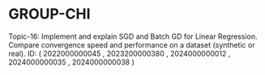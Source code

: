 # GROUP-CHI
Topic-16: Implement and explain SGD and Batch GD for Linear Regression. Compare convergence speed and performance on a dataset (synthetic or real).       ID: ( 2022000000045 , 2023200000380 , 2024000000012 , 2024000000035 , 2024000000038 )
